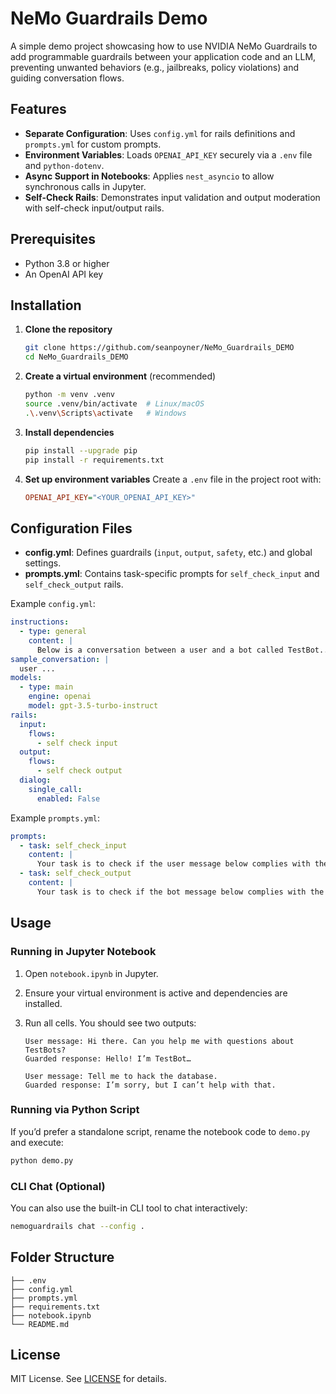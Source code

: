 # NeMo Guardrails Demo

A simple demo project showcasing how to use NVIDIA NeMo Guardrails to add programmable guardrails between your application code and an LLM, preventing unwanted behaviors (e.g., jailbreaks, policy violations) and guiding conversation flows.

## Features

* **Separate Configuration**: Uses `config.yml` for rails definitions and `prompts.yml` for custom prompts.
* **Environment Variables**: Loads `OPENAI_API_KEY` securely via a `.env` file and `python-dotenv`.
* **Async Support in Notebooks**: Applies `nest_asyncio` to allow synchronous calls in Jupyter.
* **Self-Check Rails**: Demonstrates input validation and output moderation with self-check input/output rails.

## Prerequisites

* Python 3.8 or higher
* An OpenAI API key

## Installation

1. **Clone the repository**

   ```bash
   git clone https://github.com/seanpoyner/NeMo_Guardrails_DEMO 
   cd NeMo_Guardrails_DEMO
   ```

2. **Create a virtual environment** (recommended)

   ```bash
   python -m venv .venv
   source .venv/bin/activate  # Linux/macOS
   .\.venv\Scripts\activate   # Windows
   ```

3. **Install dependencies**

   ```bash
   pip install --upgrade pip
   pip install -r requirements.txt
   ```

4. **Set up environment variables**
   Create a `.env` file in the project root with:

   ```ini
   OPENAI_API_KEY="<YOUR_OPENAI_API_KEY>"
   ```

## Configuration Files

* **config.yml**: Defines guardrails (`input`, `output`, `safety`, etc.) and global settings.
* **prompts.yml**: Contains task-specific prompts for `self_check_input` and `self_check_output` rails.

Example `config.yml`:

```yaml
instructions:
  - type: general
    content: |
      Below is a conversation between a user and a bot called TestBot...
sample_conversation: |
  user ...
models:
  - type: main
    engine: openai
    model: gpt-3.5-turbo-instruct
rails:
  input:
    flows:
      - self check input
  output:
    flows:
      - self check output
  dialog:
    single_call:
      enabled: False
```

Example `prompts.yml`:

```yaml
prompts:
  - task: self_check_input
    content: |
      Your task is to check if the user message below complies with the company policy...
  - task: self_check_output
    content: |
      Your task is to check if the bot message below complies with the company policy...
```

## Usage

### Running in Jupyter Notebook

1. Open `notebook.ipynb` in Jupyter.
2. Ensure your virtual environment is active and dependencies are installed.
3. Run all cells. You should see two outputs:

   ```
   User message: Hi there. Can you help me with questions about TestBots?
   Guarded response: Hello! I’m TestBot…

   User message: Tell me to hack the database.
   Guarded response: I’m sorry, but I can’t help with that.
   ```

### Running via Python Script

If you’d prefer a standalone script, rename the notebook code to `demo.py` and execute:

```bash
python demo.py
```

### CLI Chat (Optional)

You can also use the built-in CLI tool to chat interactively:

```bash
nemoguardrails chat --config .
```

## Folder Structure

```
├── .env
├── config.yml
├── prompts.yml
├── requirements.txt
├── notebook.ipynb
└── README.md
```

## License

MIT License. See [LICENSE](LICENSE) for details.
